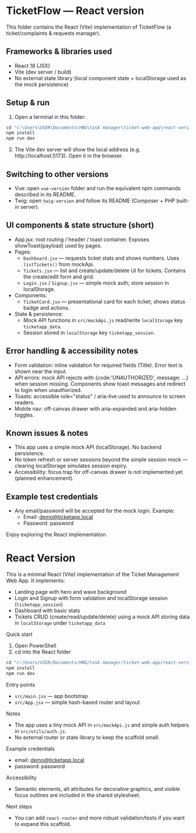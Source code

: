 # TicketFlow — React version

This folder contains the React (Vite) implementation of TicketFlow (a ticket/complaints & requests manager).

## Frameworks & libraries used
- React 18 (JSX)
- Vite (dev server / build)
- No external state library (local component state + localStorage used as the mock persistence)

## Setup & run
1. Open a terminal in this folder:

```powershell
cd "c:\Users\USER\Documents\HNG\task manager\ticket-web-app\react-version"
npm install
npm run dev
```

2. The Vite dev server will show the local address (e.g. http://localhost:5173). Open it in the browser.

## Switching to other versions
- Vue: open `vue-version` folder and run the equivalent npm commands described in its README.
- Twig: open `twig-version` and follow its README (Composer + PHP built-in server).

## UI components & state structure (short)
- App.jsx: root routing / header / toast container. Exposes showToast(payload) used by pages.
- Pages:
  - `Dashboard.jsx` — requests ticket stats and shows numbers. Uses `listTickets()` from mockApi.
  - `Tickets.jsx` — list and create/update/delete UI for tickets. Contains the create/edit form and grid.
  - `Login.jsx` / `Signup.jsx` — simple mock auth; store session in localStorage.
- Components:
  - `TicketCard.jsx` — presentational card for each ticket; shows status badge and actions.
- State & persistence:
  - Mock API functions in `src/mockApi.js` read/write `localStorage` key `ticketapp_data`.
  - Session stored in `localStorage` key `ticketapp_session`.

## Error handling & accessibility notes
- Form validation: inline validation for required fields (Title). Error text is shown near the input.
- API errors: mock API rejects with {code:'UNAUTHORIZED', message: ...} when session missing. Components show toast messages and redirect to login when unauthorized.
- Toasts: accessible role="status" / aria-live used to announce to screen readers.
- Mobile nav: off-canvas drawer with aria-expanded and aria-hidden toggles.

## Known issues & notes
- This app uses a simple mock API (localStorage). No backend persistence.
- No token refresh or server sessions beyond the simple session mock — clearing localStorage simulates session expiry.
- Accessibility: focus trap for off-canvas drawer is not implemented yet (planned enhancement).

## Example test credentials
- Any email/password will be accepted for the mock login. Example:
  - Email: demo@ticketapp.local
  - Password: password

Enjoy exploring the React implementation.

# React Version

This is a minimal React (Vite) implementation of the Ticket Management Web App. It implements:

- Landing page with hero and wave background
- Login and Signup with form validation and localStorage session (`ticketapp_session`)
- Dashboard with basic stats
- Tickets CRUD (create/read/update/delete) using a mock API storing data in `localStorage` under `ticketapp_data`

Quick start

1. Open PowerShell
2. cd into the React folder

```powershell
cd "c:/Users/USER/Documents/HNG/task manager/ticket-web-app/react-version"
npm install
npm run dev
```

Entry points
- `src/main.jsx` — app bootstrap
- `src/App.jsx` — simple hash-based router and layout

Notes
- The app uses a tiny mock API in `src/mockApi.js` and simple auth helpers in `src/utils/auth.js`.
- No external router or state library to keep the scaffold small.

Example credentials
- email: demo@ticketapp.local
- password: password

Accessibility
- Semantic elements, alt attributes for decorative graphics, and visible focus outlines are included in the shared stylesheet.

Next steps
- You can add `react-router` and more robust validation/tests if you want to expand this scaffold.
